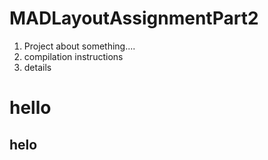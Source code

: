 # MADLayoutAssignmentPart2

1. Project about something....
2. compilation instructions
3. details

# hello

## helo
